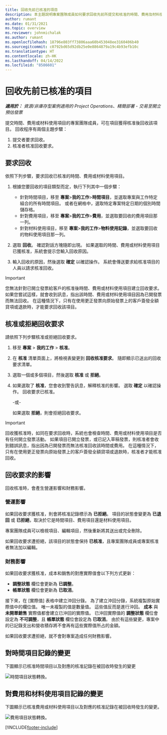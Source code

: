 ```yaml
---
title: 回收先前已核准的項目
description: 本主題說明專案團隊成員如何要求回收先前所提交和核准的時間、費用及材料使用記錄，以及專案經理如何核准或拒絕回收要求。
author: rumant
ms.date: 01/31/2021
ms.topic: overview
ms.reviewer: johnmichalak
ms.author: rumant
ms.openlocfilehash: 18796e803ff73806aaa60b453048ee3160406b40
ms.sourcegitcommit: c0792bd65d92db25e0e8864879a19c4b93efb10c
ms.translationtype: HT
ms.contentlocale: zh-HK
ms.lasthandoff: 04/14/2022
ms.locfileid: "8586601"
---
```

# <a name="recall-previously-approved-entries"></a>回收先前已核准的項目

_**適用於：** 資源/非庫存型案例適用的 Project Operations、精簡部署 - 交易至開立預估發票_

提交時間、費用或材料使用項目的專案團隊成員，可在項目獲得核准後回收該項目。 回收程序有兩個主題步驟：

1. 提交者要求回收。
2. 核准者核准回收要求。

## <a name="request-a-recall"></a>要求回收

依照下列步驟，要求回收已核准的時間、費用或材料使用項目。

1. 根據您要回收的項目類型而定，執行下列其中一個步驟：

    - 針對時間項目，移至 **專案**\>**我的工作**\>**時間項目**，並選取專案與工作特定組合的所有時間項目。 或者在網格中，選取特定專案特定日期的個別時間儲存格。
    - 針對費用項目，移至 **專案**\>**我的工作**\>**費用**，並選取要回收的費用項目那一列。
    - 針對材料使用項目，移至 **專案**\>**我的工作**\>**物料使用記錄**，並選取要回收的物料使用項目那一列。

2. 選取 **回收**。 確認對話方塊隨即出現。 如果選取的時間、費用或材料使用項目已獲核准，系統會提示您輸入回收原因。
3. 輸入回收的原因，然後選取 **確定** 以確認操作。 系統會傳送要求給核准項目的人員以請求核准回收。

> [!IMPORTANT]
> 您無法針對已開立發票給客戶的核准後時間、費用或材料使用項目建立回收要求。 如果您嘗試這樣，就會收到訊息，指出該時間、費用或材料使用項目因為已開發票而無法回收。 在這種情況下，只有在使用更正發票向原始發票上的客戶簽發全額貸項或退款時，才能要求回收該項目。

## <a name="approve-or-reject-a-recall-request"></a>核准或拒絕回收要求

請依照下列步驟核准或拒絕回收要求。

1. 移至 **專案** \> **我的工作** \> **核准**。
2. 在 **核准** 清單頁面上，將檢視表變更到 **回收核准要求**。 隨即顯示已送出的回收要求清單。
3. 選取一個或多個項目，然後選取 **核准** 或 **拒絕**。
4. 如果選取了 **核准**，您會收到警告訊息，解釋核准的影響。 選取 **確定** 以確認操作。 回收要求已核准。

    -或-

    如果選取 **拒絕**，則會拒絕回收要求。

> [!IMPORTANT]
> 回收獲核准時，如同在要求回收時，系統也會檢查時間、費用或材料使用項目是否有任何開立發票活動。 如果項目已開立發票，或已記入草稿發票，則核准者會收到錯誤訊息，指出因為已開發票而無法核准回收該時間或費用。 在這種情況下，只有在使用更正發票向原始發票上的客戶簽發全額貸項或退款時，核准者才能核准回收。

## <a name="impact-of-a-recall-request"></a>回收要求的影響

回收核准時，會產生營運影響和財務影響。

### <a name="operational-impact"></a>營運影響

如果回收要求獲核准，則會將核准記錄標示為 **已拒絕**。 項目的狀態會變更為 **已退回** 或 **已拒絕**，取決於它是時間項目、費用項目還是材料使用項目。

專案團隊成員可以檢視項目、編輯項目，然後重新將其送出或完全刪除。

如果回收要求遭拒絕，該項目的狀態會保持 **已核准**，且專案團隊成員或專案核准者無法加以編輯。

### <a name="financial-impact"></a>財務影響

如果回收要求獲核准，成本和銷售的對應實際值會以下列方式更新：

- **調整狀態** 欄位會更新為 **已調整**。
- **帳單狀態** 欄位會更新為 **已取消**。

接下來，在 [實際值] 表格中建立沖回分錄。 為了建立沖回分錄，系統複製原始實際值中的欄位值。 唯一未複製的值是數量值。 這些值反而是進行沖回。 **成本** 與 **未開單銷售** 實際值都會建立已沖回的實際值。 已沖回實際值的 **調整狀態** 欄位會設定為 **不可調整**，且 **帳單狀態** 欄位會設定為 **已取消**。 由於有這些變更，專案中的已記錄支出和營收積存將不會再有這些實際值所占的金額。

如果回收要求遭拒絕，就不會對專案造成任何財務影響。

## <a name="changes-to-time-entry-records"></a>對時間項目記錄的變更

下圖顯示已核准時間項目以及對應的核准記錄在被回收時發生的變更

![時間項目狀態轉換。](media/TimeEntryStateTransitions.png)

## <a name="changes-to-expense-and-material-usage-entry-records"></a>對費用和材料使用項目記錄的變更

下圖顯示已核准費用或材料使用項目以及對應的核准記錄在被回收時發生的變更。

![費用項目狀態轉換。](media/ExpenseEntryStateTransitions.png)

[!INCLUDE[footer-include](../includes/footer-banner.md)]
